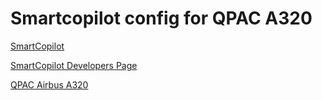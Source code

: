# Smartcopilot config for QPAC A320



[SmartCopilot](http://xsmart-plane.com/smartcopilot/)

[SmartCopilot Developers Page](http://xsmart-plane.com/wiki/%D0%A0%D0%B0%D0%B7%D1%80%D0%B0%D0%B1%D0%BE%D1%82%D1%87%D0%B8%D0%BA%D0%B0%D0%BC/en)

[QPAC Airbus A320](http://www.qpac-us.com/)

